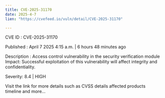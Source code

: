 ```yaml
---
title: CVE-2025-31170
date: 2025-4-7
lien: "https://cvefeed.io/vuln/detail/CVE-2025-31170"

---
```


CVE ID : CVE-2025-31170

Published :  April 7
2025
4:15 a.m. | 6 hours
48 minutes ago

Description : Access control vulnerability in the security verification module
Impact: Successful exploitation of this vulnerability will affect integrity and confidentiality.

Severity: 8.4 | HIGH

Visit the link for more details
such as CVSS details
affected products
timeline
and more...
